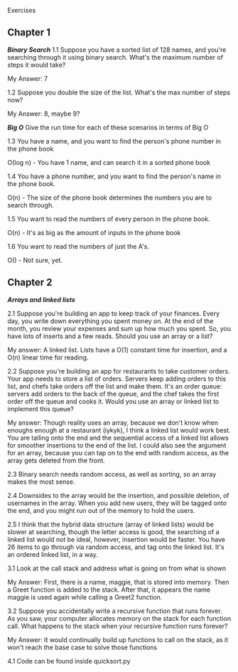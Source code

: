 Exercises

## Chapter 1

**_Binary Search_**
1.1 Suppose you have a sorted list of 128 names, and you're searching through it using binary search.
What's the maximum number of steps it would take?

My Answer: 7

1.2 Suppose you double the size of the list. What's the max number of steps now?

My Answer: 8, maybe 9?

**_Big O_**
Give the run time for each of these scenarios in terms of Big O

1.3 You have a name, and you want to find the person's phone number in the phone book

O(log n) - You have 1 name, and can search it in a sorted phone book

1.4 You have a phone number, and you want to find the person's name in the phone book.

O(n) - The size of the phone book determines the numbers you are to search through.

1.5 You want to read the numbers of every person in the phone book.

O(n) - It's as big as the amount of inputs in the phone book

1.6 You want to read the numbers of just the A's.

O() - Not sure, yet.

## Chapter 2

**_Arrays and linked lists_**

2.1 Suppose you're building an app to keep track of your finances. Every day, you write down everything you spent money on.
At the end of the month, you review your expenses and sum up how much you spent. So, you have lots of inserts and a few reads. Should you use an array or a list?

My answer: A linked list. Lists have a O(1) constant time for insertion, and a O(n) linear time for reading.

2.2 Suppose you're building an app for restaurants to take customer orders. Your app needs to store a list of orders. Servers keep adding orders to this list, and chefs take orders off the list and make them. It's an order queue: servers add orders to the back of the queue, and the chef takes the first order off the queue and cooks it.
Would you use an array or linked list to implement this queue?

My answer: Though reality uses an array, because we don't know when enoughs enough at a restaurant (iykyk), I think a linked list would work best. You are tailing onto the end and the sequential access of a linked list allows for smoother insertions to the end of the list. I could also see the argument for an array, because you can tap on to the end with random access, as the array gets deleted from the front.

2.3 Binary search needs random access, as well as sorting, so an array makes the most sense.

2.4 Downsides to the array would be the insertion, and possible deletion, of usernames in the array. When you add new users, they will be tagged onto the end, and you might run out of the memory to hold the users.

2.5 I think that the hybrid data structure (array of linked lists) would be slower at searching, though the letter access is good, the searching of a linked list would not be ideal, however, insertion would be faster. You have 26 items to go through via random access, and tag onto the linked list. It's an ordered linked list, in a way.

3.1 Look at the call stack and address what is going on from what is shown

My Answer: First, there is a name, maggie, that is stored into memory. Then a Greet function is added to the stack. After that, it appears the name maggie is used again while calling a Greet2 function.

3.2 Suppose you accidentally write a recursive function that runs forever. As you saw, your computer allocates memory on the stack for each function call. What happens to the stack when your recursive function runs forever?

My Answer: It would continually build up functions to call on the stack, as it won't reach the base case to solve those functions

4.1 Code can be found inside quicksort.py
